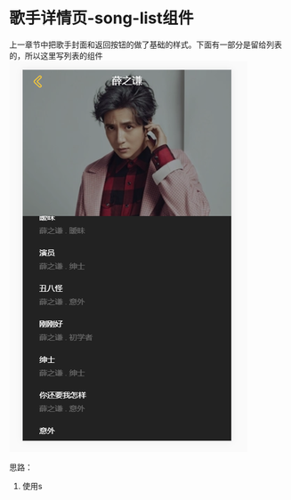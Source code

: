 # 歌手详情页-song-list组件

上一章节中把歌手封面和返回按钮的做了基础的样式。下面有一部分是留给列表的，所以这里写列表的组件
![](/assets/musicapp/歌手详情-歌曲列表骨架效果.png)


思路：
1. 使用s